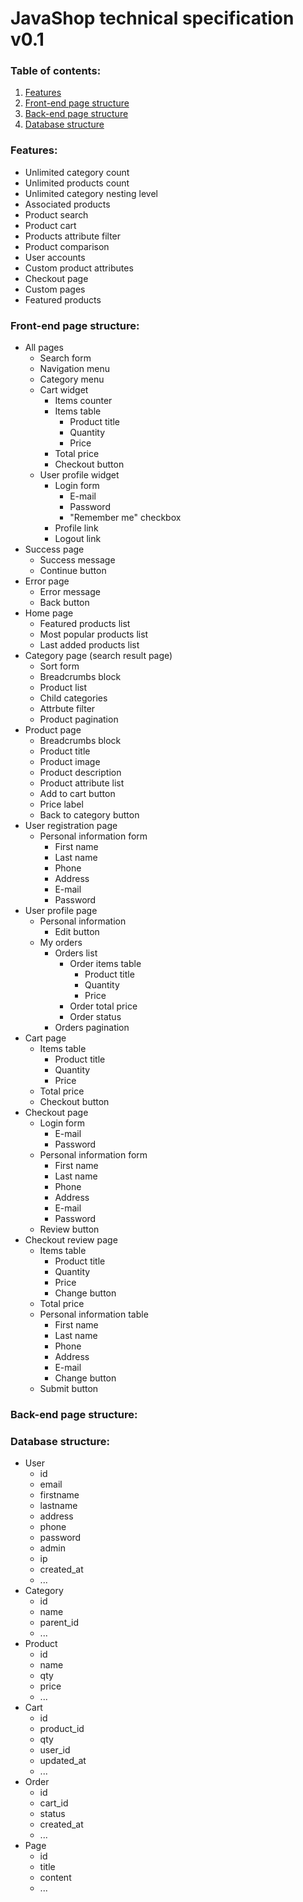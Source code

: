 # JavaShop technical specification v0.1

### Table of contents:
1. [Features](#features)
2. [Front-end page structure](#front-end-page-structure)
3. [Back-end page structure](#back-end-page-structure)
4. [Database structure](#database-structure)

### Features:
* Unlimited category count
* Unlimited products count
* Unlimited category nesting level
* Associated products
* Product search
* Product cart
* Products attribute filter
* Product comparison
* User accounts
* Custom product attributes
* Checkout page
* Custom pages
* Featured products


### Front-end page structure:
* All pages
  * Search form
  * Navigation menu
  * Category menu
  * Cart widget
    * Items counter
    * Items table
      * Product title
      * Quantity
      * Price
    * Total price
    * Checkout button
  * User profile widget
    * Login form
      * E-mail
      * Password
      * "Remember me" checkbox
    * Profile link
    * Logout link
* Success page
  * Success message
  * Continue button
* Error page
  * Error message
  * Back button
* Home page
  * Featured products list
  * Most popular products list
  * Last added products list
* Category page (search result page)
  * Sort form
  * Breadcrumbs block
  * Product list
  * Child categories
  * Attrbute filter
  * Product pagination
* Product page
  * Breadcrumbs block
  * Product title
  * Product image
  * Product description
  * Product attribute list
  * Add to cart button
  * Price label
  * Back to category button
* User registration page
  * Personal information form
    * First name
    * Last name
    * Phone
    * Address
    * E-mail
    * Password
* User profile page
  * Personal information
    * Edit button
  * My orders
    * Orders list
      * Order items table
        * Product title
        * Quantity
        * Price
      * Order total price
      * Order status
    * Orders pagination
* Cart page
  * Items table
    * Product title
    * Quantity
    * Price
  * Total price
  * Checkout button
* Checkout page
  * Login form
    * E-mail
    * Password
  * Personal information form
    * First name
    * Last name
    * Phone
    * Address
    * E-mail
    * Password
  * Review button
* Checkout review page
  * Items table
    * Product title
    * Quantity
    * Price
    * Change button
  * Total price
  * Personal information table
    * First name
    * Last name
    * Phone
    * Address
    * E-mail
    * Change button
  * Submit button

### Back-end page structure:


### Database structure:
* User
  * id
  * email
  * firstname
  * lastname
  * address
  * phone
  * password
  * admin
  * ip
  * created_at
  * ...
* Category
  * id
  * name
  * parent_id
  * ...
* Product
  * id
  * name
  * qty
  * price
  * ...
* Cart
  * id
  * product_id
  * qty
  * user_id
  * updated_at
  * ...
* Order
  * id
  * cart_id
  * status
  * created_at
  * ...
* Page
  * id
  * title
  * content
  * ...
